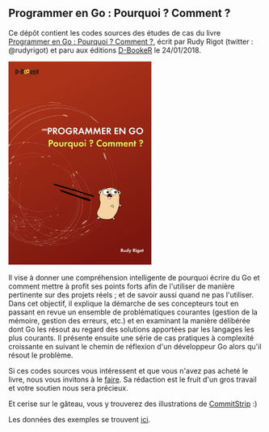 ## Programmer en Go : Pourquoi ? Comment ?

Ce dépôt contient les codes sources des études de cas du livre [Programmer en Go : Pourquoi ? Comment ?](https://www.d-booker.fr/go-bases/499-programmer-en-go-pourquoi-comment.html), écrit par Rudy Rigot (twitter : @rudyrigot) et paru aux éditions [D-BookeR](http://www.d-booker.fr) le 24/01/2018. 

![Couverture du livre](livre-go-concepts_base150_github.jpg)

Il vise à donner une compréhension intelligente de pourquoi écrire du Go et comment mettre à profit ses points forts afin de l'utiliser de manière pertinente sur des projets réels ; et de savoir aussi quand ne pas l'utiliser. Dans cet objectif, il explique la démarche de ses concepteurs tout en passant en revue un ensemble de problématiques courantes (gestion de la mémoire, gestion des erreurs, etc.) et en examinant la manière délibérée dont Go les résout au regard des solutions apportées par les langages les plus courants. Il présente ensuite une série de cas pratiques à complexité croissante en suivant le chemin de réflexion d'un développeur Go alors qu'il résout le problème. 

Si ces codes sources vous intéressent et que vous n'avez pas acheté le livre, nous vous invitons à le [faire](https://www.d-booker.fr/go-bases/499-programmer-en-go-pourquoi-comment.html). Sa rédaction est le fruit d'un gros travail et votre soutien nous sera précieux.

Et cerise sur le gâteau, vous y trouverez des illustrations de [CommitStrip](http://www.commitstrip.com) :)




Les données des exemples se trouvent [ici](https://github.com/D-BookeR/LivreGo-data).


